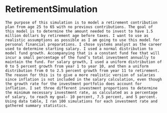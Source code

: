 # RetirementSimulation
	The purpose of this simulation is to model a retirement contribution plan from age 25 to 65 with no previous contributions. The goal of this model is to determine the amount needed to invest to have 1.5 million dollars by retirement age before taxes. I want to use as realistic assumptions as possible as I am going to use this model for personal financial preparations. I chose systems analyst as the career used to determine starting salary. I used a normal distribution to model fund growth. Accompanying that is a constant fund fee that will incur a small percentage of the fund’s total investment annually to maintain the fund. For salary growth, I used a uniform distribution of 0 to 5 percent growth from year 1 to year 10, and then a uniform distribution from 0 to 2.5 percent growth from year 11 to retirement. The reason for this is to give a more realistic version of salaries since inflation is not included in the salary calculation, even though the growth rate for the investment portfolio does account for inflation. I set three different investment proportions to determine the minimum necessary investment rate, as calculated as a percentage of salary, to reach my goal- 10 percent, 7.5 percent, and 5 percent. Using data table, I ran 100 simulations for each investment rate and gathered summary statistics.
